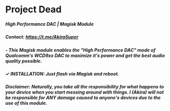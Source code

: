 # Project Dead

##### High Performance DAC | Magisk Module

##### Contact: https://t.me/AkiraSuper

##### - This Magisk module enables the "High Performance DAC" mode of Qualcomm's WCD9xx DAC to maximize it's power and get the best audio quality possible.

##### ✓ INSTALLATION: Just flash via Magisk and reboot.

##### Disclaimer: Naturally, you take all the responsibility for what happens to your device when you start messing around with things. I (Akira) will not be responsible for ANY damage caused to anyone's devices due to the use of this module.
